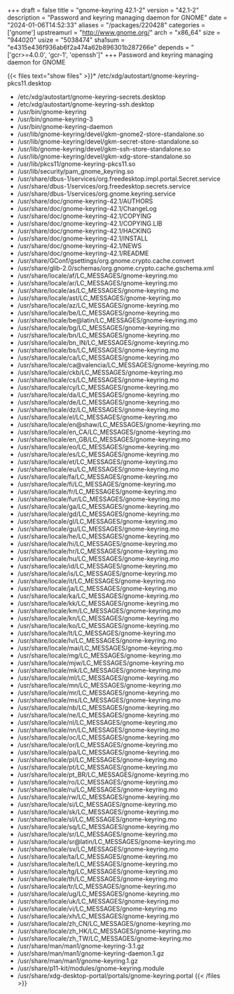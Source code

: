 +++
draft = false
title = "gnome-keyring 42.1-2"
version = "42.1-2"
description = "Password and keyring managing daemon for GNOME"
date = "2024-01-06T14:52:33"
aliases = "/packages/220428"
categories = ['gnome']
upstreamurl = "http://www.gnome.org/"
arch = "x86_64"
size = "944020"
usize = "5038474"
sha1sum = "e4315e436f936ab6f2a474a62b896301b287266e"
depends = "['gcr>=4.0.0', 'gcr-1', 'openssh']"
+++
Password and keyring managing daemon for GNOME

{{< files text="show files" >}}* /etc/xdg/autostart/gnome-keyring-pkcs11.desktop
* /etc/xdg/autostart/gnome-keyring-secrets.desktop
* /etc/xdg/autostart/gnome-keyring-ssh.desktop
* /usr/bin/gnome-keyring
* /usr/bin/gnome-keyring-3
* /usr/bin/gnome-keyring-daemon
* /usr/lib/gnome-keyring/devel/gkm-gnome2-store-standalone.so
* /usr/lib/gnome-keyring/devel/gkm-secret-store-standalone.so
* /usr/lib/gnome-keyring/devel/gkm-ssh-store-standalone.so
* /usr/lib/gnome-keyring/devel/gkm-xdg-store-standalone.so
* /usr/lib/pkcs11/gnome-keyring-pkcs11.so
* /usr/lib/security/pam_gnome_keyring.so
* /usr/share/dbus-1/services/org.freedesktop.impl.portal.Secret.service
* /usr/share/dbus-1/services/org.freedesktop.secrets.service
* /usr/share/dbus-1/services/org.gnome.keyring.service
* /usr/share/doc/gnome-keyring-42.1/AUTHORS
* /usr/share/doc/gnome-keyring-42.1/ChangeLog
* /usr/share/doc/gnome-keyring-42.1/COPYING
* /usr/share/doc/gnome-keyring-42.1/COPYING.LIB
* /usr/share/doc/gnome-keyring-42.1/HACKING
* /usr/share/doc/gnome-keyring-42.1/INSTALL
* /usr/share/doc/gnome-keyring-42.1/NEWS
* /usr/share/doc/gnome-keyring-42.1/README
* /usr/share/GConf/gsettings/org.gnome.crypto.cache.convert
* /usr/share/glib-2.0/schemas/org.gnome.crypto.cache.gschema.xml
* /usr/share/locale/af/LC_MESSAGES/gnome-keyring.mo
* /usr/share/locale/ar/LC_MESSAGES/gnome-keyring.mo
* /usr/share/locale/as/LC_MESSAGES/gnome-keyring.mo
* /usr/share/locale/ast/LC_MESSAGES/gnome-keyring.mo
* /usr/share/locale/az/LC_MESSAGES/gnome-keyring.mo
* /usr/share/locale/be/LC_MESSAGES/gnome-keyring.mo
* /usr/share/locale/be@latin/LC_MESSAGES/gnome-keyring.mo
* /usr/share/locale/bg/LC_MESSAGES/gnome-keyring.mo
* /usr/share/locale/bn/LC_MESSAGES/gnome-keyring.mo
* /usr/share/locale/bn_IN/LC_MESSAGES/gnome-keyring.mo
* /usr/share/locale/bs/LC_MESSAGES/gnome-keyring.mo
* /usr/share/locale/ca/LC_MESSAGES/gnome-keyring.mo
* /usr/share/locale/ca@valencia/LC_MESSAGES/gnome-keyring.mo
* /usr/share/locale/ckb/LC_MESSAGES/gnome-keyring.mo
* /usr/share/locale/cs/LC_MESSAGES/gnome-keyring.mo
* /usr/share/locale/cy/LC_MESSAGES/gnome-keyring.mo
* /usr/share/locale/da/LC_MESSAGES/gnome-keyring.mo
* /usr/share/locale/de/LC_MESSAGES/gnome-keyring.mo
* /usr/share/locale/dz/LC_MESSAGES/gnome-keyring.mo
* /usr/share/locale/el/LC_MESSAGES/gnome-keyring.mo
* /usr/share/locale/en@shaw/LC_MESSAGES/gnome-keyring.mo
* /usr/share/locale/en_CA/LC_MESSAGES/gnome-keyring.mo
* /usr/share/locale/en_GB/LC_MESSAGES/gnome-keyring.mo
* /usr/share/locale/eo/LC_MESSAGES/gnome-keyring.mo
* /usr/share/locale/es/LC_MESSAGES/gnome-keyring.mo
* /usr/share/locale/et/LC_MESSAGES/gnome-keyring.mo
* /usr/share/locale/eu/LC_MESSAGES/gnome-keyring.mo
* /usr/share/locale/fa/LC_MESSAGES/gnome-keyring.mo
* /usr/share/locale/fi/LC_MESSAGES/gnome-keyring.mo
* /usr/share/locale/fr/LC_MESSAGES/gnome-keyring.mo
* /usr/share/locale/fur/LC_MESSAGES/gnome-keyring.mo
* /usr/share/locale/ga/LC_MESSAGES/gnome-keyring.mo
* /usr/share/locale/gd/LC_MESSAGES/gnome-keyring.mo
* /usr/share/locale/gl/LC_MESSAGES/gnome-keyring.mo
* /usr/share/locale/gu/LC_MESSAGES/gnome-keyring.mo
* /usr/share/locale/he/LC_MESSAGES/gnome-keyring.mo
* /usr/share/locale/hi/LC_MESSAGES/gnome-keyring.mo
* /usr/share/locale/hr/LC_MESSAGES/gnome-keyring.mo
* /usr/share/locale/hu/LC_MESSAGES/gnome-keyring.mo
* /usr/share/locale/id/LC_MESSAGES/gnome-keyring.mo
* /usr/share/locale/is/LC_MESSAGES/gnome-keyring.mo
* /usr/share/locale/it/LC_MESSAGES/gnome-keyring.mo
* /usr/share/locale/ja/LC_MESSAGES/gnome-keyring.mo
* /usr/share/locale/ka/LC_MESSAGES/gnome-keyring.mo
* /usr/share/locale/kk/LC_MESSAGES/gnome-keyring.mo
* /usr/share/locale/km/LC_MESSAGES/gnome-keyring.mo
* /usr/share/locale/kn/LC_MESSAGES/gnome-keyring.mo
* /usr/share/locale/ko/LC_MESSAGES/gnome-keyring.mo
* /usr/share/locale/lt/LC_MESSAGES/gnome-keyring.mo
* /usr/share/locale/lv/LC_MESSAGES/gnome-keyring.mo
* /usr/share/locale/mai/LC_MESSAGES/gnome-keyring.mo
* /usr/share/locale/mg/LC_MESSAGES/gnome-keyring.mo
* /usr/share/locale/mjw/LC_MESSAGES/gnome-keyring.mo
* /usr/share/locale/mk/LC_MESSAGES/gnome-keyring.mo
* /usr/share/locale/ml/LC_MESSAGES/gnome-keyring.mo
* /usr/share/locale/mn/LC_MESSAGES/gnome-keyring.mo
* /usr/share/locale/mr/LC_MESSAGES/gnome-keyring.mo
* /usr/share/locale/ms/LC_MESSAGES/gnome-keyring.mo
* /usr/share/locale/nb/LC_MESSAGES/gnome-keyring.mo
* /usr/share/locale/ne/LC_MESSAGES/gnome-keyring.mo
* /usr/share/locale/nl/LC_MESSAGES/gnome-keyring.mo
* /usr/share/locale/nn/LC_MESSAGES/gnome-keyring.mo
* /usr/share/locale/oc/LC_MESSAGES/gnome-keyring.mo
* /usr/share/locale/or/LC_MESSAGES/gnome-keyring.mo
* /usr/share/locale/pa/LC_MESSAGES/gnome-keyring.mo
* /usr/share/locale/pl/LC_MESSAGES/gnome-keyring.mo
* /usr/share/locale/pt/LC_MESSAGES/gnome-keyring.mo
* /usr/share/locale/pt_BR/LC_MESSAGES/gnome-keyring.mo
* /usr/share/locale/ro/LC_MESSAGES/gnome-keyring.mo
* /usr/share/locale/ru/LC_MESSAGES/gnome-keyring.mo
* /usr/share/locale/rw/LC_MESSAGES/gnome-keyring.mo
* /usr/share/locale/si/LC_MESSAGES/gnome-keyring.mo
* /usr/share/locale/sk/LC_MESSAGES/gnome-keyring.mo
* /usr/share/locale/sl/LC_MESSAGES/gnome-keyring.mo
* /usr/share/locale/sq/LC_MESSAGES/gnome-keyring.mo
* /usr/share/locale/sr/LC_MESSAGES/gnome-keyring.mo
* /usr/share/locale/sr@latin/LC_MESSAGES/gnome-keyring.mo
* /usr/share/locale/sv/LC_MESSAGES/gnome-keyring.mo
* /usr/share/locale/ta/LC_MESSAGES/gnome-keyring.mo
* /usr/share/locale/te/LC_MESSAGES/gnome-keyring.mo
* /usr/share/locale/tg/LC_MESSAGES/gnome-keyring.mo
* /usr/share/locale/th/LC_MESSAGES/gnome-keyring.mo
* /usr/share/locale/tr/LC_MESSAGES/gnome-keyring.mo
* /usr/share/locale/ug/LC_MESSAGES/gnome-keyring.mo
* /usr/share/locale/uk/LC_MESSAGES/gnome-keyring.mo
* /usr/share/locale/vi/LC_MESSAGES/gnome-keyring.mo
* /usr/share/locale/xh/LC_MESSAGES/gnome-keyring.mo
* /usr/share/locale/zh_CN/LC_MESSAGES/gnome-keyring.mo
* /usr/share/locale/zh_HK/LC_MESSAGES/gnome-keyring.mo
* /usr/share/locale/zh_TW/LC_MESSAGES/gnome-keyring.mo
* /usr/share/man/man1/gnome-keyring-3.1.gz
* /usr/share/man/man1/gnome-keyring-daemon.1.gz
* /usr/share/man/man1/gnome-keyring.1.gz
* /usr/share/p11-kit/modules/gnome-keyring.module
* /usr/share/xdg-desktop-portal/portals/gnome-keyring.portal
{{< /files >}}